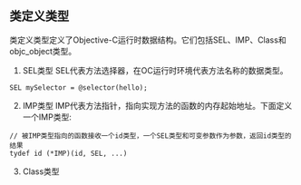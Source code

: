 
## 类定义类型
类定义类型定义了Objective-C运行时数据结构。它们包括SEL、IMP、Class和objc_object类型。

1. SEL类型
SEL代表方法选择器，在OC运行时环境代表方法名称的数据类型。

```
SEL mySelector = @selector(hello);
```
2. IMP类型
IMP代表方法指针，指向实现方法的函数的内存起始地址。下面定义一个IMP类型:

```
// 被IMP类型指向的函数接收一个id类型，一个SEL类型和可变参数作为参数，返回id类型的结果
tydef id (*IMP)(id, SEL, ...)

```
3. Class类型


